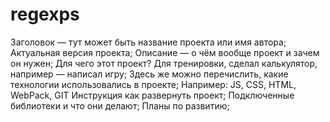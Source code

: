 # regexps
Заголовок — тут может быть название проекта или имя автора;
Актуальная версия проекта;
Описание — о чём вообще проект и зачем он нужен;
Для чего этот проект? Для тренировки, сделал калькулятор, например — написал игру;
Здесь же можно перечислить, какие технологии использовались в проекте;
Например: JS, CSS, HTML, WebPack, GIT
Инструкция как развернуть проект;
Подключенные библиотеки и что они делают;
Планы по развитию;
